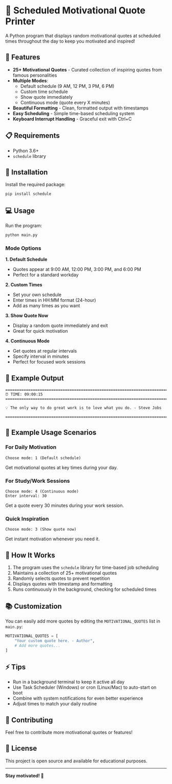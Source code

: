 # 💪 Scheduled Motivational Quote Printer

A Python program that displays random motivational quotes at scheduled times throughout the day to keep you motivated and inspired!

## 🌟 Features

- **25+ Motivational Quotes** - Curated collection of inspiring quotes from famous personalities
- **Multiple Modes**:
  - Default schedule (9 AM, 12 PM, 3 PM, 6 PM)
  - Custom time schedule
  - Show quote immediately
  - Continuous mode (quote every X minutes)
- **Beautiful Formatting** - Clean, formatted output with timestamps
- **Easy Scheduling** - Simple time-based scheduling system
- **Keyboard Interrupt Handling** - Graceful exit with Ctrl+C

## 📋 Requirements

- Python 3.6+
- `schedule` library

## 🚀 Installation

Install the required package:
```bash
pip install schedule
```

## 💻 Usage

Run the program:
```bash
python main.py
```

### Mode Options

**1. Default Schedule**
- Quotes appear at 9:00 AM, 12:00 PM, 3:00 PM, and 6:00 PM
- Perfect for a standard workday

**2. Custom Times**
- Set your own schedule
- Enter times in HH:MM format (24-hour)
- Add as many times as you want

**3. Show Quote Now**
- Display a random quote immediately and exit
- Great for quick motivation

**4. Continuous Mode**
- Get quotes at regular intervals
- Specify interval in minutes
- Perfect for focused work sessions

## 📝 Example Output

```
================================================================================
⏰ TIME: 09:00:15
================================================================================

💡 The only way to do great work is to love what you do. - Steve Jobs

================================================================================
```

## 🎯 Example Usage Scenarios

### For Daily Motivation
```
Choose mode: 1 (Default schedule)
```
Get motivational quotes at key times during your day.

### For Study/Work Sessions
```
Choose mode: 4 (Continuous mode)
Enter interval: 30
```
Get a quote every 30 minutes during your work session.

### Quick Inspiration
```
Choose mode: 3 (Show quote now)
```
Get instant motivation whenever you need it.

## 🔧 How It Works

1. The program uses the `schedule` library for time-based job scheduling
2. Maintains a collection of 25+ motivational quotes
3. Randomly selects quotes to prevent repetition
4. Displays quotes with timestamp and formatting
5. Runs continuously in the background, checking for scheduled times

## 📚 Customization

You can easily add more quotes by editing the `MOTIVATIONAL_QUOTES` list in `main.py`:

```python
MOTIVATIONAL_QUOTES = [
    "Your custom quote here. - Author",
    # Add more quotes...
]
```

## ⚡ Tips

- Run in a background terminal to keep it active all day
- Use Task Scheduler (Windows) or cron (Linux/Mac) to auto-start on boot
- Combine with system notifications for even better experience
- Adjust times to match your daily routine

## 🤝 Contributing

Feel free to contribute more motivational quotes or features!

## 📄 License

This project is open source and available for educational purposes.

---

**Stay motivated! 💪**
